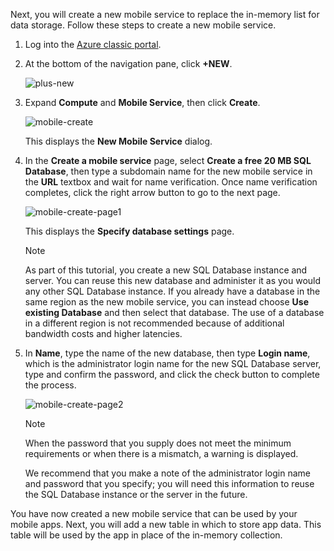 

Next, you will create a new mobile service to replace the in-memory list for data storage. Follow these steps to create a new mobile service.

1. Log into the [Azure classic portal](https://manage.windowsazure.com/). 
2. At the bottom of the navigation pane, click **+NEW**.
   
   ![plus-new](./media/mobile-services-create-new-service-data/plus-new.png)
3. Expand **Compute** and **Mobile Service**, then click **Create**.
   
   ![mobile-create](./media/mobile-services-create-new-service-data/mobile-create.png)
   
   This displays the **New Mobile Service** dialog.
4. In the **Create a mobile service** page, select **Create a free 20 MB SQL Database**, then type a subdomain name for the new mobile service in the **URL** textbox and wait for name verification. Once name verification completes, click the right arrow button to go to the next page.    
   
   ![mobile-create-page1](./media/mobile-services-create-new-service-data/mobile-create-page1.png)
   
   This displays the **Specify database settings** page.
   
   > [!NOTE]
   > As part of this tutorial, you create a new SQL Database instance and server. You can reuse this new database and administer it as you would any other SQL Database instance. If you already have a database in the same region as the new mobile service, you can instead choose **Use existing Database** and then select that database. The use of a database in a different region is not recommended because of additional bandwidth costs and higher latencies.
   > 
5. In **Name**, type the name of the new database, then type **Login name**, which is the administrator login name for the new SQL Database server, type and confirm the password, and click the check button to complete the process.
   
   ![mobile-create-page2](./media/mobile-services-create-new-service-data/mobile-create-page2.png)
   
   > [!NOTE]
   > When the password that you supply does not meet the minimum requirements or when there is a mismatch, a warning is displayed.  
   > 
   > We recommend that you make a note of the administrator login name and password that you specify; you will need this information to reuse the SQL Database instance or the server in the future.
   > 
   > 

You have now created a new mobile service that can be used by your mobile apps. Next, you will add a new table in which to store app data. This table will be used by the app in place of the in-memory collection.


